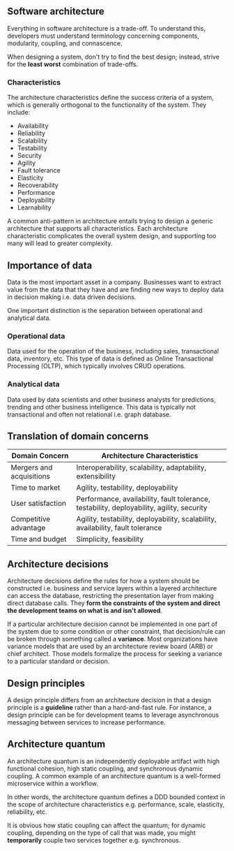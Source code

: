 ## Software architecture

Everything in software architecture is a trade-off. To understand this, developers must understand terminology concerning components, modularity, coupling, and connascence.

When designing a system, don't try to find the best design; instead, strive for the **least worst** combination of trade-offs.

### Characteristics

The architecture characteristics define the success criteria of a system, which is generally orthogonal to the functionality of the system. They include:

- Availability
- Reliability
- Scalability
- Testability
- Security
- Agility
- Fault tolerance
- Elasticity
- Recoverability
- Performance
- Deployability
- Learnability

A common anti-pattern in architecture entails trying to design a generic architecture that supports all characteristics. Each architecture characteristic complicates the overall system design, and supporting too many will lead to greater complexity.

## Importance of data

Data is the most important asset in a company. Businesses want to extract value from the data that they have and are finding new ways to deploy data in decision making i.e. data driven decisions.

One important distinction is the separation between operational and analytical data.

### Operational data

Data used for the operation of the business, including sales, transactional data, inventory, etc. This type of data is defined as Online Transactional Processing (OLTP), which typically involves CRUD operations.

### Analytical data

Data used by data scientists and other business analysts for predictions, trending and other business intelligence. This data is typically not transactional and often not relational i.e. graph database.

## Translation of domain concerns

| Domain Concern           | Architecture Characteristics                                                              |
| ------------------------ | ----------------------------------------------------------------------------------------- |
| Mergers and acquisitions | Interoperability, scalability, adaptability, extensibility                                |
| Time to market           | Agility, testability, deployability                                                       |
| User satisfaction        | Performance, availability, fault tolerance, testability, deployability, agility, security |
| Competitive advantage    | Agility, testability, deployability, scalability, availability, fault tolerance           |
| Time and budget          | Simplicity, feasibility                                                                   |

## Architecture decisions

Architecture decisions define the rules for how a system should be constructed i.e. business and service layers within a layered architecture can access the database, restricting the presentation layer from making direct database calls. They **form the constraints of the system and direct the development teams on what is and isn't allowed**.

If a particular architecture decision cannot be implemented in one part of the system due to some condition or other constraint, that decision/rule can be broken through something called a **variance**. Most organizations have variance models that are used by an architecture review board (ARB) or chief architect. Those models formalize the process for seeking a variance to a particular standard or decision.

## Design principles

A design principle differs from an architecture decision in that a design principle is a **guideline** rather than a hard-and-fast rule. For instance, a design principle can be for development teams to leverage asynchronous messaging between services to increase performance.

## Architecture quantum

An architecture quantum is an independently deployable artifact with high functional cohesion, high static coupling, and synchronous dynamic coupling. A common example of an architecture quantum is a well-formed microservice within a workflow.

In other words, the architecture quantum defines a DDD bounded context in the scope of architecture characteristics e.g. performance, scale, elasticity, reliability, etc.

It is obvious how static coupling can affect the quantum; for dynamic coupling, depending on the type of call that was made, you might **temporarily** couple two services together e.g. synchronous.
